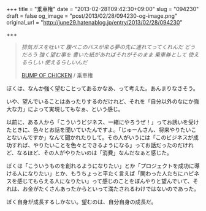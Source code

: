 +++
title = "乗車権"
date = "2013-02-28T09:42:30+09:00"
slug = "094230"
draft = false
og_image = "post/2013/02/28/094230-og-image.png"
original_url = "http://june29.hatenablog.jp/entry/2013/02/28/094230"

+++

<p></p>
<blockquote>
<i>排気ガスを吐いて 腹ぺこのバスが来る夢の先に連れてってくれんだ どうだろう 強く望む事を 書いた紙があればそれがそのまま 乗車券として 使えるらしい 使えるらしいんだ</i><p><a class="keyword" href="http://d.hatena.ne.jp/keyword/BUMP%20OF%20CHICKEN">BUMP OF CHICKEN</a> / 乗車権</p>
</blockquote>
<p>ぼくは、なんか強く望むことってあるかなあ、って考えた。あんまりなさそう。</p>
<p>いや、望んでいることはあったりするのだけれど、それを「自分以外のなにか強大な力」によって実現してもなぁ、という感じ。</p>
<p>以前に、ある人から「こういうビジネス、一緒にやろうぜ！」ってお誘いを受けたときに、色々とお話を聞いていたんですよ。「じゅーんさん、将来やりたいことないんですか」なんて聞かれたりして。その人がいうには「このビジネスが成功すれば、やりたいことを色々とできるようになる」ってお話だったのだけれど、なるほど、その人がやりたいのは「消費」なんだなぁと感じた。</p>
<p>ぼくは「こういうものを創れるようになりたい」とか「プロジェクトを成功に導ける人になりたい」とか、もうちょっと平たく言えば「関わった人たちにハピネスを感じてもらえる人になりたい」って感じのことをぼんやりと望んでいて、それは、お金がたくさんあったからといって満たされるわけではないのであった。</p>
<p>ぼく自身が成長するしかない。望むのは、自分自身の成長だ。</p>